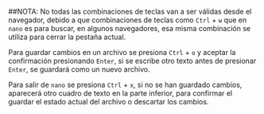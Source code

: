 ##NOTA: 
No todas las combinaciones de teclas van a ser válidas desde el navegador, debido a que combinaciones de teclas como `Ctrl` + `w` que en `nano` es para buscar, en algunos navegadores, esa misma combinación se utiliza para cerrar la pestaña actual.

Para guardar cambios en un archivo se presiona `Ctrl` + `o` y aceptar la confirmación presionando `Enter`, si se escribe otro texto antes de presionar `Enter`, se guardará como un nuevo archivo.

Para salir de `nano` se presiona `Ctrl` + `x`, si no se han guardado cambios, aparecerá otro cuadro de texto en la parte inferior, para confirmar el guardar el estado actual del archivo o descartar los cambios.
